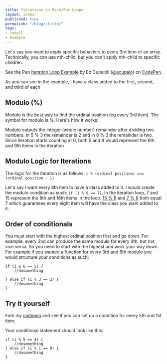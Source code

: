 ```yaml
---
title: Iterations on Each/For Loops
layout: index
published: true
permalink: "/blog/:title/"
tags:
- jekyll
- example
---
```


Let's say you want to apply specific behaviors to every 3rd item of an array. Technically, you can use nth-child, but you can't apply nth-child to specific children.

<p data-height="300" data-theme-id="20092" data-slug-hash="WZwBEa" data-default-tab="js,result" data-user="ecupaio" data-embed-version="2" data-pen-title="Iteration Loop Example" class="codepen">See the Pen <a href="https://codepen.io/ecupaio/pen/WZwBEa/">Iteration Loop Example</a> by Ed Cupaioli (<a href="https://codepen.io/ecupaio">@ecupaio</a>) on <a href="https://codepen.io">CodePen</a>.</p>
<script async src="https://production-assets.codepen.io/assets/embed/ei.js"></script>

As you can see in the example, I have a class added to the first, second, and third of each  
## Modulo (%)
Modulo is the best way to find the ordinal position (eg every 3rd item). The symbol for modulo is %. Here's how it works:

Modulo outputs the integer (whole number) remainder after dividing two numbers. In 5 % 3 the remainder is 2 and in 8 % 3 the remainder is two. Since iteration starts counting at 0, both 5 and 8 would represent the 6th and 9th items in the iteration

## Modulo Logic for Iterations
The logic for the iteration is as follows:
`i % (ordinal position) === (ordinal position - 1)`

Let's say I want every 8th item to have a class added to it. I would create the modulo condition as such: `if (i % 8 == 7)`. In the iteration loop, 7 and 15 represent the 8th and 16th items in the loop. [15 % 8](https://www.miniwebtool.com/modulo-calculator/?number1=15&number2=8) and [7 % 8](https://www.miniwebtool.com/modulo-calculator/?number1=7&number2=8) both equal 7 which guarantees every eight item will have the class you want added to it.

## Order of conditionals

You must start with the highest ordinal position first and go down. For example, every 2nd can produce the same modulo for every 4th, but not vice versa. So you need to start with the highest and work your way down. For example if you wanted a function for every 3rd and 6th modulo you would structure your conditions as such:

```
if (i & 6 == 5) {
	//dosomething

} else if (i % 3 == 2) {
	//dosomething
}
```

## Try it yourself
Fork my [codepen](https://codepen.io/ecupaio/pen/WZwBEa) and see if you can set up a condition for every 5th and 1st item.

Your conditional statement should look like this:

```
if (i % 5 == 4) {
	//dosomething
} else if (i % 1 == 0) {
	//dosomething
}

```